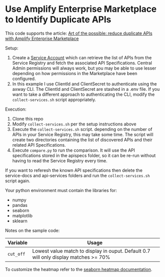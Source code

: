 # Use Amplify Enterprise Marketplace to Identify Duplicate APIs

This code supports the article: [Art of the possible: reduce duplicate APIs with Amplify Enterprise Marketplace](https://blog.axway.com/product-insights/amplify-platform/enterprise-marketplace/reduce-duplicate-apis)

Setup:

1. Create a [Service Account](https://docs.axway.com/bundle/platform-management/page/docs/management_guide/organizations/managing_organizations/index.html#managing-service-accounts) which can retrieve the list of APIs from the Service Registry and fetch the associated API Specifications. Central Admin permissions will always work, but you may be able to use lesser depending on how permissions in the Marketplace have been configured.
2. In this example I use ClientId and ClientSecret to authenticate using the axway CLI. The ClientId and ClientSecret are stashed in a .env file. If you want to take a different approach to authenticating the CLI, modify the `collect-services.sh` script appropriately.

Execution:

1. Clone this repo
2. Modify `collect-services.sh` per the setup instructions above
3. Execute the `collect-services.sh` script. depending on the number of APIs in your Service Registry, this may take some time. The script will create two directories containing the list of discovered APIs and their related API Specifications.
4. Execute `compare.py` to run the comparison. It will use the API specifications stored in the apispecs folder, so it can be re-run without having to read the Service Registry every time.

If you want to referesh the known API specifications then delete the service-docs and api-services folders and run the `collect-services.sh` script again.

Your python environment must contain the libraries for:
* numpy
* pandas
* seaborn
* matplotlib
* sklearn

Notes on the sample code:

|Variable|Usage|
|---|---|
|`cut_off`| Lowest value match to display in ouput. Default 0.7 will only display matches >= 70% |

To customize the heatmap refer to the [seaborn heatmap documentation](https://seaborn.pydata.org/generated/seaborn.heatmap.html).
